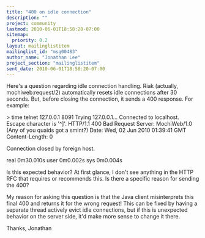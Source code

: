 ```yaml
---
title: "400 on idle connection"
description: ""
project: community
lastmod: 2010-06-01T18:58:20-07:00
sitemap:
  priority: 0.2
layout: mailinglistitem
mailinglist_id: "msg00483"
author_name: "Jonathan Lee"
project_section: "mailinglistitem"
sent_date: 2010-06-01T18:58:20-07:00
---
```



Here's a question regarding idle connection handling. Riak (actually,
mochiweb:request/2) automatically resets idle connections after 30 seconds.
 But, before closing the connection, it sends a 400 response. For example:

&gt; time telnet 127.0.0.1 8091
Trying 127.0.0.1...
Connected to localhost.
Escape character is '^]'.
HTTP/1.1 400 Bad Request
Server: MochiWeb/1.0 (Any of you quaids got a smint?)
Date: Wed, 02 Jun 2010 01:39:41 GMT
Content-Length: 0

Connection closed by foreign host.

real 0m30.010s
user 0m0.002s
sys 0m0.004s

Is this expected behavior? At first glance, I don't see anything in the
HTTP RFC that requires or recommends this. Is there a specific reason for
sending the 400?

My reason for asking this question is that the Java client misinterprets
this final 400 and returns it for the wrong request! This can be fixed by
having a separate thread actively evict idle connections, but if this is
unexpected behavior on the server side, it'd make more sense to change it
there.

Thanks,
Jonathan
